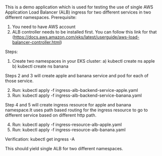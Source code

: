This is a demo application which is used for testing the use of single AWS Application Load Balancer (ALB) ingress for two different services in two different namespaces.
Prerequisite:
1) You need to have AWS account
2) ALB controller needs to be installed first. You can follow this link for that  (https://docs.aws.amazon.com/eks/latest/userguide/aws-load-balancer-controller.html)

Steps:
1) Create two namespaces in your EKS cluster:
  a) kubectl create ns apple
  b) kubectl create ns banana
  
 Steps 2 and 3 will create apple and banana service and pod for each of those service.
 
 2) Run: kubectl apply -f ingress-alb-backend-service-apple.yaml
 3) Run: kubectl apply -f ingress-alb-backend-service-banana.yaml
 
 Step 4 and 5 will create ingress resource for apple and banana namespace.It uses path based routing for the ingress resource to go to different service based on different http path.
 
 4) Run: kubectl apply -f ingress-resource-alb-apple.yaml
 5) Run: kubectl apply -f ingress-resource-alb-banana.yaml
 
 Verification:
 kubectl get ingress -A 
 
 This should yield single ALB for two different namespaces.
